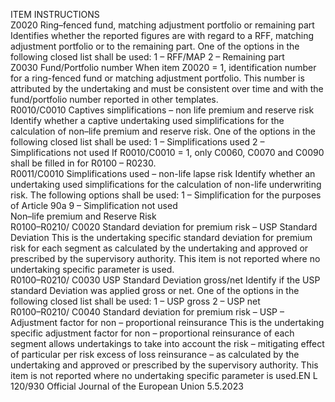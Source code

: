  
ITEM  INSTRUCTIONS  
Z0020  Ring–fenced fund, matching 
adjustment portfolio or 
remaining part  Identifies whether the reported figures are with regard to a RFF, matching 
adjustment portfolio or to the remaining part. One of the options in the 
following closed list shall be used: 
1 – RFF/MAP 
2 – Remaining part  
Z0030  Fund/Portfolio number  When item Z0020 = 1, identification number for a ring-fenced fund or matching 
adjustment portfolio. This number is attributed by the undertaking and must be 
consistent over time and with the fund/portfolio number reported in other 
templates.  
R0010/C0010  Captives simplifications – non 
life premium and reserve risk  Identify whether a captive undertaking used simplifications for the calculation of 
non–life premium and reserve risk. One of the options in the following closed list 
shall be used: 
1 – Simplifications used 
2 – Simplifications not used 
If R0010/C0010 = 1, only C0060, C0070 and C0090 shall be filled in for R0100 
– R0230.  
R0011/C0010  Simplifications used – non-life 
lapse risk  Identify whether an undertaking used simplifications for the calculation of non-life 
underwriting risk. The following options shall be used: 
1 – Simplification for the purposes of Article 90a 
9 – Simplification not used  
Non–life premium and Reserve Risk  
R0100–R0210/ 
C0020  Standard deviation for 
premium risk – USP Standard 
Deviation  This is the undertaking specific standard deviation for premium risk for each 
segment as calculated by the undertaking and approved or prescribed by the 
supervisory authority. 
This item is not reported where no undertaking specific parameter is used.  
R0100–R0210/ 
C0030  USP Standard Deviation 
gross/net  Identify if the USP standard Deviation was applied gross or net. One of the 
options in the following closed list shall be used: 
1 – USP gross 
2 – USP net  
R0100–R0210/ 
C0040  Standard deviation for 
premium risk – USP – 
Adjustment factor for non – 
proportional reinsurance  This is the undertaking specific adjustment factor for non – proportional 
reinsurance of each segment allows undertakings to take into account the risk 
– mitigating effect of particular per risk excess of loss reinsurance – as calculated 
by the undertaking and approved or prescribed by the supervisory authority. 
This item is not reported where no undertaking specific parameter is used.EN  L 120/930 Official Journal of the European Union 5.5.2023